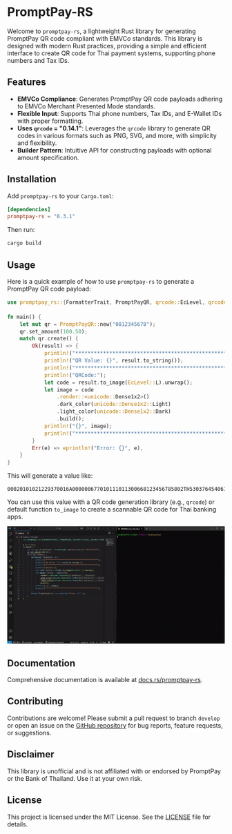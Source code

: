 # PromptPay-RS

Welcome to `promptpay-rs`, a lightweight Rust library for generating PromptPay QR code compliant with EMVCo standards. This library is designed with modern Rust practices, providing a simple and efficient interface to create QR code for Thai payment systems, supporting phone numbers and Tax IDs.

## Features

- **EMVCo Compliance**: Generates PromptPay QR code payloads adhering to EMVCo Merchant Presented Mode standards.
- **Flexible Input**: Supports Thai phone numbers, Tax IDs, and E-Wallet IDs with proper formatting.
- **Uses `qrcode` = "0.14.1"**: Leverages the `qrcode` library to generate QR codes in various formats such as PNG, SVG, and more, with simplicity and flexibility.
- **Builder Pattern**: Intuitive API for constructing payloads with optional amount specification.

## Installation

Add `promptpay-rs` to your `Cargo.toml`:

```toml
[dependencies]
promptpay-rs = "0.3.1"
```

Then run:

```bash
cargo build
```

## Usage

Here is a quick example of how to use `promptpay-rs` to generate a PromptPay QR code payload:

```rust
use promptpay_rs::{FormatterTrait, PromptPayQR, qrcode::EcLevel, qrcode::render::unicode};

fn main() {
    let mut qr = PromptPayQR::new("0812345678");
    qr.set_amount(100.50);
    match qr.create() {
        Ok(result) => {
            println!("*************************************************");
            println!("QR Value: {}", result.to_string());
            println!("*************************************************");
            println!("QRCode:"); 
            let code = result.to_image(EcLevel::L).unwrap();
            let image = code
                .render::<unicode::Dense1x2>()
                .dark_color(unicode::Dense1x2::Light)
                .light_color(unicode::Dense1x2::Dark)
                .build();
            println!("{}", image);
            println!("*************************************************");
        }
        Err(e) => eprintln!("Error: {}", e),
    }
}
```

This will generate a value like:

```
00020101021229370016A000000677010111011300668123456785802TH53037645406100.506304XXXX
```

You can use this value with a QR code generation library (e.g., `qrcode`) or default function `to_image` to create a scannable QR code for Thai banking apps.

<img src="docs/example.gif">

## Documentation

Comprehensive documentation is available at [docs.rs/promptpay-rs](https://docs.rs/promptpay-rs).

## Contributing

Contributions are welcome! Please submit a pull request to branch `develop` or open an issue on the [GitHub repository](https://github.com/mantvmass/promptpay-rs) for bug reports, feature requests, or suggestions.

## Disclaimer

This library is unofficial and is not affiliated with or endorsed by PromptPay or the Bank of Thailand. Use it at your own risk.

## License

This project is licensed under the MIT License. See the [LICENSE](LICENSE) file for details.